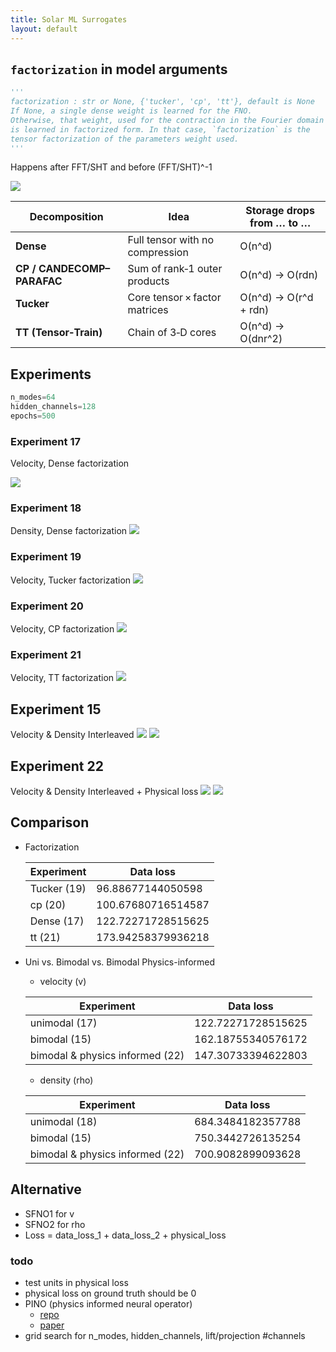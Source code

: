 ```yaml
---
title: Solar ML Surrogates
layout: default
---
```

## `factorization` in model arguments

```python
'''
factorization : str or None, {'tucker', 'cp', 'tt'}, default is None
If None, a single dense weight is learned for the FNO.
Otherwise, that weight, used for the contraction in the Fourier domain
is learned in factorized form. In that case, `factorization` is the
tensor factorization of the parameters weight used.
'''
```

Happens after FFT/SHT and before (FFT/SHT)^-1

<img src='https://zongyi-li.github.io/neural-operator/img/fourier_full_arch5.png'/>

| Decomposition              | Idea                              | Storage drops from … to …             |
|---------------------------|-----------------------------------|----------------------------------------|
| **Dense**                 | Full tensor with no compression   | O(n^d)              |
| **CP / CANDECOMP–PARAFAC**| Sum of rank‑1 outer products      | O(n^d) -> O(rdn)      |
| **Tucker**                | Core tensor × factor matrices     | O(n^d) -> O(r^d + rdn)  |
| **TT (Tensor‑Train)**     | Chain of 3‑D cores                | O(n^d) -> O(dnr^2)      |


## Experiments

```python
n_modes=64
hidden_channels=128
epochs=500
```

### Experiment 17
Velocity, Dense factorization

<img src="resources/week_17/exp_17.gif">

### Experiment 18
Density, Dense factorization
<img src="resources/week_17/exp_18.gif">

### Experiment 19
Velocity, Tucker factorization
<img src="resources/week_17/exp_19.gif">

### Experiment 20
Velocity, CP factorization
<img src="resources/week_17/exp_20.gif">

### Experiment 21
Velocity, TT factorization
<img src="resources/week_17/exp_21.gif">

## Experiment 15
Velocity & Density Interleaved
<img src="resources/week_16/exp_15_2_rho.gif">
<img src="resources/week_16/exp_15_2_v.gif">

## Experiment 22
Velocity & Density Interleaved + Physical loss
<img src="resources/week_17/exp_22_rho.gif">
<img src="resources/week_17/exp_22_v.gif">


## Comparison

- Factorization

    | Experiment| Data loss|
    |-----------|----------|
    |Tucker (19)|96.88677144050598|
    |cp (20)|100.67680716514587|
    |Dense (17)|122.72271728515625|
    |tt (21)|173.94258379936218|


- Uni vs. Bimodal vs. Bimodal Physics-informed

    - velocity (v)

    | Experiment| Data loss|
    |-----------|----------|
    |unimodal (17)|122.72271728515625|
    |bimodal (15)|162.18755340576172|
    |bimodal & physics informed (22)|147.30733394622803|

    - density (rho)

    | Experiment| Data loss|
    |-----------|----------|
    |unimodal (18)|684.3484182357788|
    |bimodal (15)|750.3442726135254|
    |bimodal & physics informed (22)|700.9082899093628|


## Alternative
- SFNO1 for v
- SFNO2 for rho
- Loss = data_loss_1 + data_loss_2 + physical_loss



### todo
- test units in physical loss
- physical loss on ground truth should be 0
- PINO (physics informed neural operator)
    - <a href="https://github.com/neuraloperator/physics_informed">repo</a>  
    - <a href="https://arxiv.org/abs/2111.03794">paper</a>
- grid search for n_modes, hidden_channels, lift/projection #channels